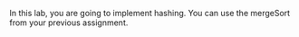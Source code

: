 In this lab, you are going to implement hashing. You can use the mergeSort from your previous
assignment.
